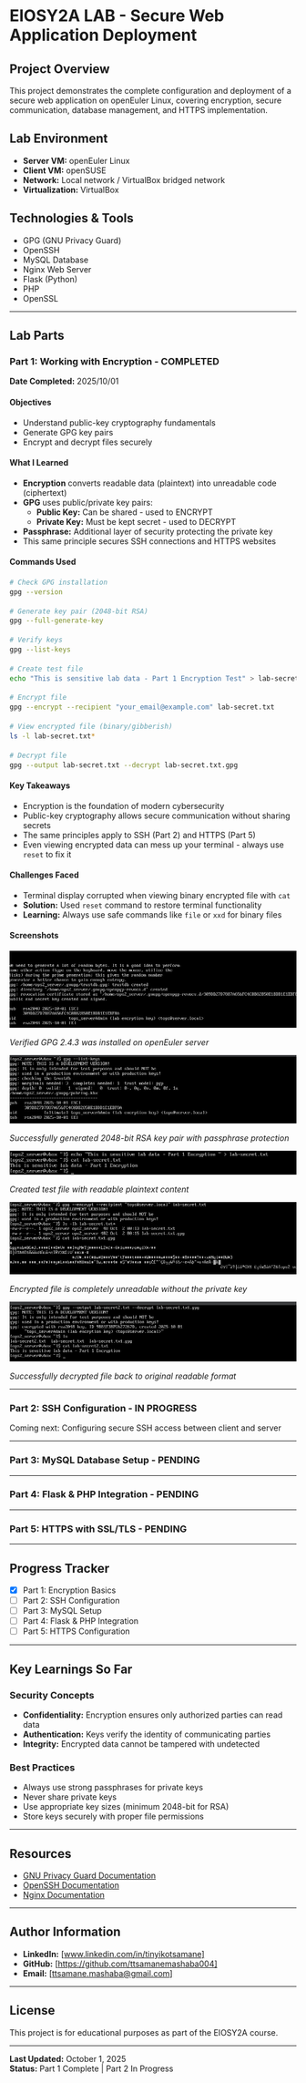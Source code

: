 # EIOSY2A LAB - Secure Web Application Deployment

## Project Overview
This project demonstrates the complete configuration and deployment of a secure web application on openEuler Linux, covering encryption, secure communication, database management, and HTTPS implementation.

## Lab Environment
- **Server VM:** openEuler Linux
- **Client VM:** openSUSE
- **Network:** Local network / VirtualBox bridged network
- **Virtualization:** VirtualBox

## Technologies & Tools
- GPG (GNU Privacy Guard)
- OpenSSH
- MySQL Database
- Nginx Web Server
- Flask (Python)
- PHP
- OpenSSL

---
## Lab Parts

### Part 1: Working with Encryption - COMPLETED

**Date Completed:** 2025/10/01

#### Objectives
- Understand public-key cryptography fundamentals
- Generate GPG key pairs
- Encrypt and decrypt files securely

#### What I Learned
- **Encryption** converts readable data (plaintext) into unreadable code (ciphertext)
- **GPG** uses public/private key pairs:
  - **Public Key:** Can be shared - used to ENCRYPT
  - **Private Key:** Must be kept secret - used to DECRYPT
- **Passphrase:** Additional layer of security protecting the private key
- This same principle secures SSH connections and HTTPS websites

#### Commands Used
```bash
# Check GPG installation
gpg --version

# Generate key pair (2048-bit RSA)
gpg --full-generate-key

# Verify keys
gpg --list-keys

# Create test file
echo "This is sensitive lab data - Part 1 Encryption Test" > lab-secret.txt

# Encrypt file
gpg --encrypt --recipient "your_email@example.com" lab-secret.txt

# View encrypted file (binary/gibberish)
ls -l lab-secret.txt*

# Decrypt file
gpg --output lab-secret.txt --decrypt lab-secret.txt.gpg
```

#### Key Takeaways
- Encryption is the foundation of modern cybersecurity
- Public-key cryptography allows secure communication without sharing secrets
- The same principles apply to SSH (Part 2) and HTTPS (Part 5)
- Even viewing encrypted data can mess up your terminal - always use `reset` to fix it

#### Challenges Faced
- Terminal display corrupted when viewing binary encrypted file with `cat`
- **Solution:** Used `reset` command to restore terminal functionality
- **Learning:** Always use safe commands like `file` or `xxd` for binary files

#### Screenshots
![GPG Installation Verified](screenshots/part1/01-gpg-installed.jpg)

*Verified GPG 2.4.3 was installed on openEuler server*

![GPG Key Generation](screenshots/part1/02-key-generation.jpg)

*Successfully generated 2048-bit RSA key pair with passphrase protection*

![Original File Content](screenshots/part1/03-original-file.jpg)

*Created test file with readable plaintext content*

![Encrypted File - Unreadable](screenshots/part1/04-encrypted-gibberish.jpg)

*Encrypted file is completely unreadable without the private key*

![Successful Decryption](screenshots/part1/05-successful-decryption.jpg)

*Successfully decrypted file back to original readable format*

---

### Part 2: SSH Configuration - IN PROGRESS

Coming next: Configuring secure SSH access between client and server

---

### Part 3: MySQL Database Setup - PENDING

---

### Part 4: Flask & PHP Integration - PENDING

---

### Part 5: HTTPS with SSL/TLS - PENDING

---

## Progress Tracker
- [x] Part 1: Encryption Basics
- [ ] Part 2: SSH Configuration
- [ ] Part 3: MySQL Setup
- [ ] Part 4: Flask & PHP Integration
- [ ] Part 5: HTTPS Configuration

---
## Key Learnings So Far

### Security Concepts
- **Confidentiality:** Encryption ensures only authorized parties can read data
- **Authentication:** Keys verify the identity of communicating parties
- **Integrity:** Encrypted data cannot be tampered with undetected

### Best Practices
- Always use strong passphrases for private keys
- Never share private keys
- Use appropriate key sizes (minimum 2048-bit for RSA)
- Store keys securely with proper file permissions

---

## Resources
- [GNU Privacy Guard Documentation](https://gnupg.org/documentation/)
- [OpenSSH Documentation](https://www.openssh.com/manual.html)
- [Nginx Documentation](https://nginx.org/en/docs/)

---

## Author Information
- **LinkedIn:** [www.linkedin.com/in/tinyikotsamane]
- **GitHub:** [https://github.com/ttsamanemashaba004]
- **Email:** [ttsamane.mashaba@gmail.com]

---

## License
This project is for educational purposes as part of the EIOSY2A course.

---

**Last Updated:** October 1, 2025  
**Status:** Part 1 Complete  | Part 2 In Progress 